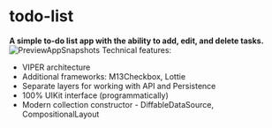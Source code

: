 # todo-list
<b>A simple to-do list app with the ability to add, edit, and delete tasks.</b>
![PreviewAppSnapshots](https://github.com/user-attachments/assets/bc67edc5-e8c2-4bf4-a5e8-14a74513e28c)
Technical features:

- VIPER architecture
- Additional frameworks: M13Checkbox, Lottie
- Separate layers for working with API and Persistence
- 100% UIKit interface (programmatically)
- Modern collection constructor - DiffableDataSource, CompositionalLayout

